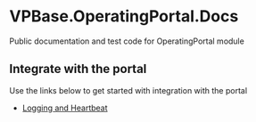 # VPBase.OperatingPortal.Docs
 Public documentation and test code for OperatingPortal module

## Integrate with the portal
Use the links below to get started with integration with the portal
* [Logging and Heartbeat](getting-started/integrate/logging-and-heartbeat/readme.md)

